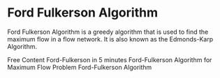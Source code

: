 # Ford Fulkerson Algorithm

Ford Fulkerson Algorithm is a greedy algorithm that is used to find the maximum flow in a flow network. It is also known as the Edmonds-Karp Algorithm.

<ResourceGroupTitle>Free Content</ResourceGroupTitle>
<BadgeLink colorScheme='red' badgeText='Watch' href='https://www.youtube.com/watch?v=Tl90tNtKvxs'>Ford-Fulkerson in 5 minutes</BadgeLink>
<BadgeLink colorScheme='yellow' badgeText='Read' href='https://www.geeksforgeeks.org/ford-fulkerson-algorithm-for-maximum-flow-problem/'>Ford-Fulkerson Algorithm for Maximum Flow Problem</BadgeLink>
<BadgeLink colorScheme='yellow' badgeText='Read' href='https://www.programiz.com/dsa/ford-fulkerson-algorithm'>Ford-Fulkerson Algorithm</BadgeLink>
